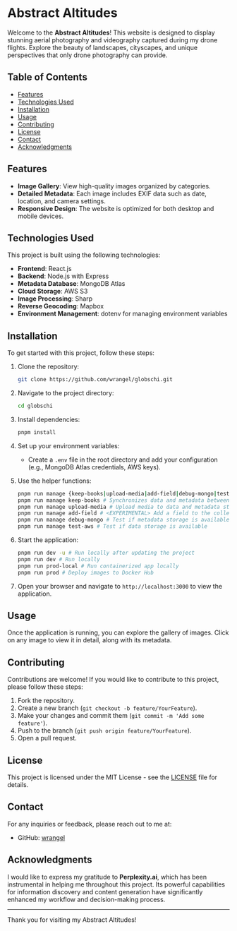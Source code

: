 # Abstract Altitudes

Welcome to the **Abstract Altitudes**! This website is designed to display stunning aerial photography and videography captured during my drone flights. Explore the beauty of landscapes, cityscapes, and unique perspectives that only drone photography can provide.

## Table of Contents

- [Features](#features)
- [Technologies Used](#technologies-used)
- [Installation](#installation)
- [Usage](#usage)
- [Contributing](#contributing)
- [License](#license)
- [Contact](#contact)
- [Acknowledgments](#acknowledgments)

## Features

- **Image Gallery**: View high-quality images organized by categories.
- **Detailed Metadata**: Each image includes EXIF data such as date, location, and camera settings.
- **Responsive Design**: The website is optimized for both desktop and mobile devices.

## Technologies Used

This project is built using the following technologies:

- **Frontend**: React.js
- **Backend**: Node.js with Express
- **Metadata Database**: MongoDB Atlas
- **Cloud Storage**: AWS S3
- **Image Processing**: Sharp
- **Reverse Geocoding**: Mapbox
- **Environment Management**: dotenv for managing environment variables

## Installation

To get started with this project, follow these steps:

1. Clone the repository:

   ```bash
   git clone https://github.com/wrangel/globschi.git
   ```

2. Navigate to the project directory:

   ```bash
   cd globschi
   ```

3. Install dependencies:

   ```bash
   pnpm install
   ```

4. Set up your environment variables:

   - Create a `.env` file in the root directory and add your configuration (e.g., MongoDB Atlas credentials, AWS keys).

5. Use the helper functions:

   ```bash
   pnpm run manage {keep-books|upload-media|add-field|debug-mongo|test-aws}
   pnpm run manage keep-books # Synchronizes data and metadata between and within data and metadata storages
   pnpm run manage upload-media # Upload media to data and metadata storages
   pnpm run manage add-field # <EXPERIMENTAL> Add a field to the collection in the metadata storage
   pnpm run manage debug-mongo # Test if metadata storage is available
   pnpm run manage test-aws # Test if data storage is available
   ```

6. Start the application:

   ```bash
   pnpm run dev -u # Run locally after updating the project
   pnpm run dev # Run locally
   pnpm run prod-local # Run containerized app locally
   pnpm run prod # Deploy images to Docker Hub
   ```

7. Open your browser and navigate to `http://localhost:3000` to view the application.

## Usage

Once the application is running, you can explore the gallery of images. Click on any image to view it in detail, along with its metadata.

## Contributing

Contributions are welcome! If you would like to contribute to this project, please follow these steps:

1. Fork the repository.
2. Create a new branch (`git checkout -b feature/YourFeature`).
3. Make your changes and commit them (`git commit -m 'Add some feature'`).
4. Push to the branch (`git push origin feature/YourFeature`).
5. Open a pull request.

## License

This project is licensed under the MIT License - see the [LICENSE](LICENSE) file for details.

## Contact

For any inquiries or feedback, please reach out to me at:

- GitHub: [wrangel](https://github.com/wrangel)

## Acknowledgments

I would like to express my gratitude to **Perplexity.ai**, which has been instrumental in helping me throughout this project. Its powerful capabilities for information discovery and content generation have significantly enhanced my workflow and decision-making process.

---

Thank you for visiting my Abstract Altitudes!

